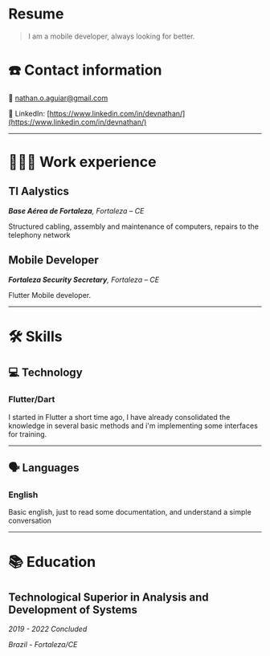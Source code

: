 # Resume

> I am a mobile developer, always looking for better.
> 

# ☎️ Contact information

📧 nathan.o.aguiar@gmail.com

🔗 LinkedIn: [https://www.linkedin.com/in/devnathan/](https://www.linkedin.com/in/devnathan/)

---

# **👩🏻‍💻** Work experience

## TI Aalystics

***Base Aérea de Fortaleza**, Fortaleza – CE*

Structured cabling, assembly and maintenance of computers, repairs to the telephony network

## Mobile Developer

***Fortaleza Security Secretary**, Fortaleza – CE*

Flutter Mobile developer.

---

# 🛠 Skills

## 💻 Technology

### Flutter/Dart

I started in Flutter a short time ago, I have already consolidated the knowledge in several basic methods and i'm implementing some interfaces for training.

---

## 🗣 Languages

### English

Basic english, just to read some documentation, and understand a simple conversation

---

# 📚 Education

## Technological Superior in Analysis and Development of Systems

*2019 - 2022 Concluded*

*Brazil - Fortaleza/CE*
